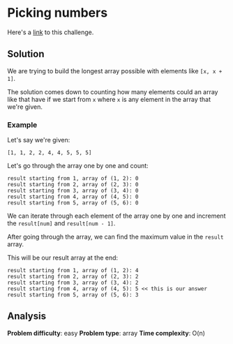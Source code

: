 # Picking numbers

Here's a [link](https://www.hackerrank.com/challenges/picking-numbers/problem) to this challenge.

## Solution

We are trying to build the longest array possible with elements like `[x, x + 1]`.

The solution comes down to counting how many elements could an array like that have if we start from `x` where `x` is any element in the array that we're given.

### Example

Let's say we're given:

```
[1, 1, 2, 2, 4, 4, 5, 5, 5]
```

Let's go through the array one by one and count:
```
result starting from 1, array of (1, 2): 0
result starting from 2, array of (2, 3): 0
result starting from 3, array of (3, 4): 0
result starting from 4, array of (4, 5): 0
result starting from 5, array of (5, 6): 0
```

We can iterate through each element of the array one by one and increment the `result[num]` and `result[num - 1]`.

After going through the array, we can find the maximum value in the `result` array.

This will be our result array at the end:
```
result starting from 1, array of (1, 2): 4
result starting from 2, array of (2, 3): 2
result starting from 3, array of (3, 4): 2
result starting from 4, array of (4, 5): 5 << this is our answer
result starting from 5, array of (5, 6): 3
```

## Analysis
**Problem difficulty**: easy
**Problem type**: array
**Time complexity**: O(n)
